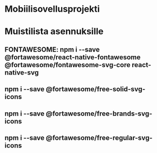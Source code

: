 # Mobiilisovellusprojekti


# Muistilista asennuksille

## FONTAWESOME: npm i --save @fortawesome/react-native-fontawesome @fortawesome/fontawesome-svg-core react-native-svg
## npm i --save @fortawesome/free-solid-svg-icons
## npm i --save @fortawesome/free-brands-svg-icons
## npm i --save @fortawesome/free-regular-svg-icons
